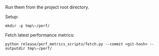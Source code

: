 Run them from the project root directory.

Setup:

```
mkdir -p tmp\~/perf/
```

Fetch latest performance metrics:

```
python release/perf_metrics_scripts/fetch.py --commit <git-hash> --outputdir tmp\~/perf/ 
```


